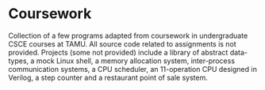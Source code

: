 # Coursework

Collection of a few programs adapted from coursework in undergraduate CSCE courses at TAMU. All source code related to assignments is not provided. Projects (some not provided) include a library of abstract data-types, a mock Linux shell, a memory allocation system, inter-process communication systems, a CPU scheduler, an 11-operation CPU designed in Verilog, a step counter and a restaurant point of sale system.
